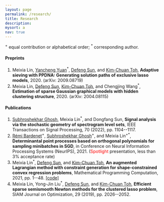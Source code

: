 ```yaml
---
layout: page
permalink: /research/
title: Research
description: 
mysort: a
nav: true
---
```


<sup>+</sup> equal contribution or alphabetical order; <sup>*</sup> corresponding author.

<h4>Preprints</h4>

1. Meixia Lin, <a href="https://sites.google.com/site/yuanyanchengpaul/home" style="text-decoration: underline;"> Yancheng Yuan</a><sup>*</sup>, <a href="https://www.polyu.edu.hk/ama/profile/dfsun/" style="text-decoration: underline;"> Defeng Sun</a>, and <a href="https://blog.nus.edu.sg/mattohkc/" style="text-decoration: underline;"> Kim-Chuan Toh</a>, <strong>Adaptive sieving with PPDNA: Generating solution paths of exclusive lasso models</strong>, 2020. (arXiv: 2009.08719)
2. Meixia Lin, <a href="https://www.polyu.edu.hk/ama/profile/dfsun/" style="text-decoration: underline;"> Defeng Sun</a>, <a href="https://blog.nus.edu.sg/mattohkc/" style="text-decoration: underline;"> Kim-Chuan Toh</a>, and Chengjing Wang<sup>*</sup>, <strong>Estimation of sparse Gaussian graphical models with hidden clustering structure</strong>, 2020. (arXiv: 2004.08115)


<h4>Publications</h4>

1. <a href="https://subhro-ghosh.github.io/" style="text-decoration: underline;"> Subhroshekhar Ghosh</a>, Meixia Lin<sup>*</sup>, and Dongfang Sun, <strong>Signal analysis via the stochastic geometry of spectrogram level sets</strong>, IEEE Transactions on Signal Processing, 70 (2022), pp. 1104--1117.
2. <a href="https://rbardenet.github.io/" style="text-decoration: underline;"> Rémi Bardenet</a><sup>+</sup>, <a href="https://subhro-ghosh.github.io/" style="text-decoration: underline;"> Subhroshekhar Ghosh</a><sup>+</sup>, and Meixia Lin<sup>+*</sup>, <strong>Determinantal point processes based on orthogonal polynomials for sampling minibatches in SGD</strong>, in Conference on Neural Information Processing Systems (NeurIPS), 2021. (<span style="color:red">Spotlight</span> presentation, less than 3% acceptance rate)
3. Meixia Lin<sup>*</sup>, <a href="https://www.polyu.edu.hk/ama/profile/dfsun/" style="text-decoration: underline;"> Defeng Sun</a>, and <a href="https://blog.nus.edu.sg/mattohkc/" style="text-decoration: underline;"> Kim-Chuan Toh</a>, <strong>An augmented Lagrangian method with constraint generation for shape-constrained convex regression problems</strong>, Mathematical Programming Computation, 2021, pp. 1--48. <a href="https://doi.org/10.5281/zenodo.5543733" style="text-decoration: underline;">[code]</a>
4. Meixia Lin, Yong-Jin Liu<sup>*</sup>, <a href="https://www.polyu.edu.hk/ama/profile/dfsun/" style="text-decoration: underline;"> Defeng Sun</a>, and <a href="https://blog.nus.edu.sg/mattohkc/" style="text-decoration: underline;"> Kim-Chuan Toh</a>, <strong>Efficient sparse semismooth Newton methods for the clustered lasso problem</strong>, SIAM Journal on Optimization, 29 (2019), pp. 2026--2052.

